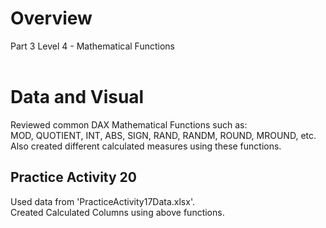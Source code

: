 # Overview
Part 3 Level 4 - Mathematical Functions <br/><br/>

# Data and Visual
Reviewed common DAX Mathematical Functions such as: <br/>
MOD, QUOTIENT, INT, ABS, SIGN, RAND, RANDM, ROUND, MROUND, etc. <br/>
Also created different calculated measures using these functions. <br/>

## Practice Activity 20
Used data from 'PracticeActivity17Data.xlsx'. <br/>
Created Calculated Columns using above functions.